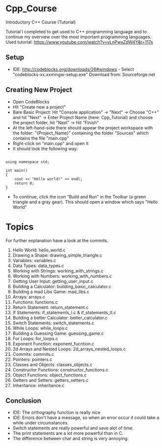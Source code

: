 # Cpp_Course
Introductory C++ Course (Tutorial)


Tutorial I completed to get used to C++ programming language and to continue my overview over the most important programming languages. Used tutorial: https://www.youtube.com/watch?v=vLnPwxZdW4Y&t=117s

## Setup
- IDE: http://codeblocks.org/downloads/26#windows - Select "codeblocks-xx.xxmingw-setup.exe" Download from: Sourceforge.net

## Creating New Project
- Open CodeBlocks
- Hit "Create new a project"
- Bare Basic Project: Hit "Console application" -> "Next" -> Choose "C++" and hit "Next" -> Enter Project Name (here: Cpp_Tutorial) and choose the project folder, hit "Next" -> Hit "Finish"
- At the left-hand-side there should appear the project workspace with the folder: "{Project_Name}" containing the folder "Sources" which contains the file "main.cpp"
- Right-click on "main.cpp" and open it
- It should look the following way:

```#include <iostream>

using namespace std;

int main()
{
    cout << "Hello world!" << endl;
    return 0;
}
```
- To continue, click the icon "Build and Run" in the Toolbar (a green triangle and a gray gear). This should open a window which says "Hello World"

# Topics

For further explanation have a look at the commits.

1. Hello World: hello_world.c
2. Drawing a Shape: drawing_simple_triangle.c
3. Variables: variables.c
4. Data Types: data_types.c
5. Working with Strings: working_with_strings.c
6. Working with Numbers: working_with_numbers.c
7. Getting User Input: getting_user_input.c
8. Building a Calculator: building_basic_calculator.c
9. Building a mad Libs Game: mad_libs.c
10. Arrays: arrays.c
11. Functions: functions.c
12. Return Statement: return_statement.c
13. If Statements: if_statements_I.c & if_statements_II.c
14. Building a better Calculator: better_calculator.c
15. Switch Statements: switch_statements.c
16. While Loops: while_loops.c
17. Building a Guessing Game: guessing_game.c
18. For Loops: for_loops.c
19. Exponent Function: exponent_fucntion.c
20. 2d Arrays and Nested Loops: 2d_arrays_nested_loops.c
21. Commits: commits.c
22. Pointers: pointers.c
23. Classes and Objects: classes_objects.c
24. Constructor Functions: constructor_functions.c
25. Object Functions: object_functions.c
26. Getters and Setters: getters_setters.c
27. Inheritance: inheritance.c

## Conclusion
- IDE: The orthography function is really nice
- IDE: Errors don't have a message, so when an error occur it could take a while under circumstances.
- Switch statements are really powerful and save alot of time.
- The print statements are a lot more powerful than in C.
- The difference between char and string is very annoying.
